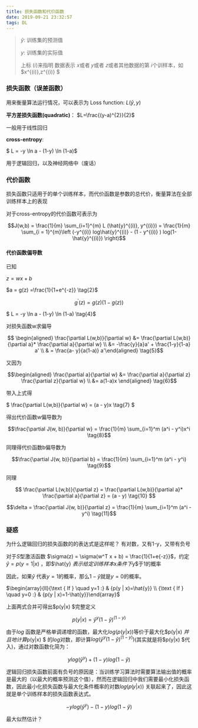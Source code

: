 ```yaml
---
title: 损失函数和代价函数
date: 2019-09-21 23:32:57
tags: DL
---
```


> $\hat{y}$: 训练集的预测值 
>
> $y$: 训练集的实际值 
>
> 上标 (𝑖)来指明 数据表示 𝑥或者 𝑦或者 𝑧或者其他数据的第 𝑖个训样本，如$x^{(i)},z^{(i)} $

### 损失函数（误差函数）

用来衡量算法运行情况，可以表示为$\text { Loss function: } L(\hat{y}, y)$

**平方差损失函数(quadratic)**：
$L=\frac{(y-a)^{2}}{2}$

一般用于线性回归



**cross-entropy**:  

$ L = -y \ln a - (1-y) \ln (1-a)$

用于逻辑回归，以及神经网络中（废话）



### 代价函数

损失函数只适用于的单个训练样本，而代价函数是参数的总代价，衡量算法在全部训练样本上的表现

对于cross-entropy的代价函数可表示为

$$J(w,b) = \frac{1}{m} \sum_{i=1}^{m}  L (\hat{y}^{(i)},  y^{(i)}) = \frac{1}{m} \sum_{i = 1}^{m}\left (-y^{(i)} log\hat{y}^{(i)} - (1 - y^{(i)} ) log(1- \hat{y}^{(i)}) \right)$$

#### 代价函数偏导数

已知

$z= w x+ b \tag{1}$

$a = g(z) =\frac{1}{1+e^{-z}} \tag{2}$

$$g^{\prime}(z) = g(z)(1-g(z)) \tag{3}$$

$ L = -y \ln a - (1-y) \ln (1-a) \tag{4}$

对损失函数w求偏导

$$ \begin{aligned}  \frac{\partial L(w,b)}{\partial w} &= \frac{\partial L(w,b)}{\partial a}* \frac{\partial a}{\partial w}  \\ &=  -\frac{y}{a}a' + \frac{1-y}{1-a} a'  \\ & = \frac{a- y}{a(1-a)} a'\end{aligned} \tag{5}$$

又因为

$$\begin{aligned}  \frac{\partial a}{\partial w} &= \frac{\partial a}{\partial z}  \frac{\partial z}{\partial w}   \\ &= a(1-a)x  \end{aligned} \tag{6}$$

带入上式得

$ \frac{\partial L(w,b)}{\partial w}  = (a - y)x \tag{7} $

得出代价函数w偏导数为

$$\frac{\partial J(w, b)}{\partial w} = \frac{1}{m} \sum_{i=1}^m (a^i - y^i)x^i \tag{8}$$



同理得代价函数b偏导数为

$$\frac{\partial J(w, b)}{\partial b} = \frac{1}{m} \sum_{i=1}^m (a^i - y^i) \tag{9}$$



同理

$$ \frac{\partial L(w,b)}{\partial z}  = \frac{\partial L(w,b)}{\partial a}* \frac{\partial a}{\partial z} = (a - y) \tag{10} $$

$$\delta = \frac{\partial J(w, b)}{\partial z} = \frac{1}{m} \sum_{i=1}^m (a^i - y^i) \tag{11}$$

### 疑惑

为什么逻辑回归的损失函数的的表达式是这样呢？ 有对数，又有1-y，又带有负号

对于$S$型激活函数 $\sigma(z) = \sigma(w^T x + b) = \frac{1}{1+e{-z}}$，约定$\hat{y} = p(y = 1 |x)$ ，即$\hat{y} $ 表示给定训练样本$x$条件下$y$于1的概率 

因此，如果$\hat{y}$ 代表$y = 1$的概率，那么$1 - \hat{y}$就是$y = 0$的概率。

$\begin{array}{ll}{\text { If } \quad y=1 :} & {p(y | x)=\hat{y}} \\ {\text { If } \quad y=0 :} & {p(y | x)=1-\hat{y}}\end{array}$

上面两式合并可得出$p(y|x) $完整定义

$$p(y|x) = \hat{y}^y (1 - \hat{y})^{(1-y)}$$

由于$log$ 函数是严格单调递增的函数，最大化$log(p(y|x))$等价于最大化$p(y|x) $并且地计算$p(y|x) $ 的$log$对数，即计算$log( \hat{y}^y (1 - \hat{y})^{(1-y)})$(其实就是将$p(y|x) $代入)，通过对数函数化简为：

$$ylog(\hat{y}^y)  +(1-y) log(1 - \hat{y})$$



逻辑回归损失函数前面有负号的原因是：当训练学习算法时需要算法输出值的概率是最大的（以最大的概率预测这个值），然而在逻辑回归中我们需要最小化损失函数，因此最小化损失函数与最大化条件概率的对数𝑙𝑜𝑔(𝑝(𝑦|𝑥)) 关联起来了，因此这就是单个训练样本的损失函数表达式。

$$-ylog(\hat{y}^y)  -(1-y) log(1 - \hat{y})$$



最大似然估计？